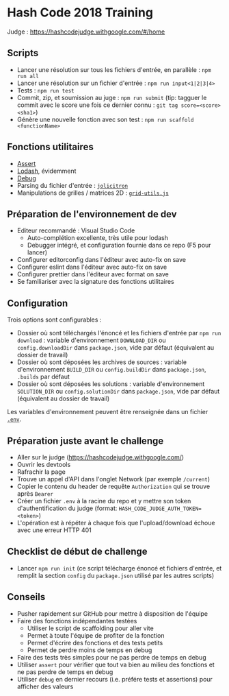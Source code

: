 # Hash Code 2018 Training

Judge : https://hashcodejudge.withgoogle.com/#/home

## Scripts

- Lancer une résolution sur tous les fichiers d'entrée, en parallèle : `npm run all`
- Lancer une résolution sur un fichier d'entrée : `npm run input<1|2|3|4>`
- Tests : `npm run test`
- Commit, zip, et soumission au juge : `npm run submit` (tip: tagguer le commit avec le score une fois ce dernier connu : `git tag score=<score> <sha1>`)
- Génère une nouvelle fonction avec son test : `npm run scaffold <functionName>`

## Fonctions utilitaires

- [Assert](https://nodejs.org/dist/latest-v6.x/docs/api/assert.html)
- [Lodash](https://lodash.com), évidemment
- [Debug](https://www.npmjs.com/package/debug)
- Parsing du fichier d'entrée : [`jolicitron`](https://www.npmjs.com/package/jolicitron)
- Manipulations de grilles / matrices 2D : [`grid-utils.js`](https://github.com/hgwood/hash-code-2017-qualifications/blob/master/grid-utils.js)

## Préparation de l'environnement de dev

- Editeur recommandé : Visual Studio Code
  - Auto-complétion excellente, très utile pour lodash
  - Debugger intégré, et configuration fournie dans ce repo (F5 pour lancer)
- Configurer editorconfig dans l'éditeur avec auto-fix on save
- Configurer eslint dans l'éditeur avec auto-fix on save
- Configurer prettier dans l'éditeur avec format on save
- Se familiariser avec la signature des fonctions utilitaires

## Configuration

Trois options sont configurables :
- Dossier où sont téléchargés l'énoncé et les fichiers d'entrée par `npm run download` : variable d'environnement `DOWNLOAD_DIR` ou `config.downloadDir` dans `package.json`, vide par défaut (équivalent au dossier de travail)
- Dossier où sont déposées les archives de sources : variable d'environnement `BUILD_DIR` ou `config.buildDir` dans `package.json`, `.builds` par défaut
- Dossier où sont déposées les solutions : variable d'environnement `SOLUTION_DIR` ou `config.solutionDir` dans `package.json`, vide par défaut (équivalent au dossier de travail)

Les variables d'environnement peuvent être renseignée dans un fichier [`.env`](https://www.npmjs.com/package/dotenv).

## Préparation juste avant le challenge

- Aller sur le judge (https://hashcodejudge.withgoogle.com/)
- Ouvrir les devtools
- Rafrachir la page
- Trouve un appel d'API dans l'onglet Network (par exemple `/current`)
- Copier le contenu du header de requête `Authorization` qui se trouve après `Bearer`
- Créer un fichier `.env` à la racine du repo et y mettre son token d'authentification du judge (format: `HASH_CODE_JUDGE_AUTH_TOKEN=<token>`)
- L'opération est à répéter à chaque fois que l'upload/download échoue avec une erreur HTTP 401

## Checklist de début de challenge

- Lancer `npm run init` (ce script télécharge énoncé et fichiers d'entrée, et remplit la section `config` du `package.json` utilisé par les autres scripts)

## Conseils

- Pusher rapidement sur GitHub pour mettre à disposition de l'équipe
- Faire des fonctions indépendantes testées
  - Utiliser le script de scaffolding pour aller vite
  - Permet à toute l'équipe de profiter de la fonction
  - Permet d'écrire des fonctions et des tests petits
  - Permet de perdre moins de temps en debug
- Faire des tests très simples pour ne pas perdre de temps en debug
- Utiliser `assert` pour vérifier que tout va bien au milieu des fonctions et ne pas perdre de temps en debug
- Utiliser `debug` en dernier recours (i.e. préfére tests et assertions) pour afficher des valeurs
